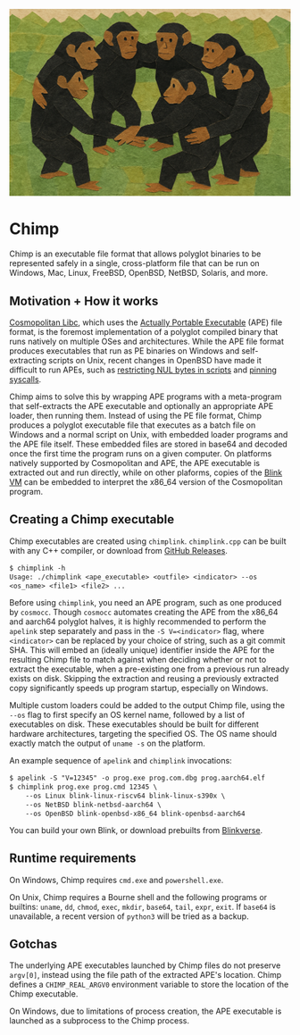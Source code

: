 ![A group of chimps linking arms](img/chimp.png)

# Chimp

Chimp is an executable file format that allows polyglot binaries to be represented safely in a single, cross-platform file that can be run on Windows, Mac, Linux, FreeBSD, OpenBSD, NetBSD, Solaris, and more.

## Motivation + How it works

[Cosmopolitan Libc](https://github.com/jart/cosmopolitan), which uses the [Actually Portable Executable](https://justine.lol/ape.html) (APE) file format, is the foremost implementation of a polyglot compiled binary that runs natively on multiple OSes and architectures.
While the APE file format produces executables that run as PE binaries on Windows and self-extracting scripts on Unix, recent changes in OpenBSD have made it difficult to run APEs, such as [restricting NUL bytes in scripts](https://www.undeadly.org/cgi?action=article;sid=20240924105732) and [pinning syscalls](https://man.openbsd.org/pinsyscalls.2).

Chimp aims to solve this by wrapping APE programs with a meta-program that self-extracts the APE executable and optionally an appropriate APE loader, then running them.
Instead of using the PE file format, Chimp produces a polyglot executable file that executes as a batch file on Windows and a normal script on Unix, with embedded loader programs and the APE file itself.
These embedded files are stored in base64 and decoded once the first time the program runs on a given computer.
On platforms natively supported by Cosmopolitan and APE, the APE executable is extracted out and run directly, while on other plaforms, copies of the [Blink VM](https://github.com/jart/blink) can be embedded to interpret the x86_64 version of the Cosmopolitan program.

## Creating a Chimp executable

Chimp executables are created using `chimplink`. `chimplink.cpp` can be built with any C++ compiler, or download from [GitHub Releases](https://github.com/bjia56/chimp/releases/latest).

```
$ chimplink -h
Usage: ./chimplink <ape_executable> <outfile> <indicator> --os <os_name> <file1> <file2> ...
```

Before using `chimplink`, you need an APE program, such as one produced by `cosmocc`. Though `cosmocc` automates creating the APE from the x86_64 and aarch64 polyglot halves, it is highly recommended to perform the `apelink` step separately and pass in the `-S V=<indicator>` flag, where `<indicator>` can be replaced by your choice of string, such as a git commit SHA.
This will embed an (ideally unique) identifier inside the APE for the resulting Chimp file to match against when deciding whether or not to extract the executable, when a pre-existing one from a previous run already exists on disk.
Skipping the extraction and reusing a previously extracted copy significantly speeds up program startup, especially on Windows.

Multiple custom loaders could be added to the output Chimp file, using the `--os` flag to first specify an OS kernel name, followed by a list of executables on disk. These executables should be built for different hardware architectures, targeting the specified OS. The OS name should exactly match the output of `uname -s` on the platform.

An example sequence of `apelink` and `chimplink` invocations:

```
$ apelink -S "V=12345" -o prog.exe prog.com.dbg prog.aarch64.elf
$ chimplink prog.exe prog.cmd 12345 \
    --os Linux blink-linux-riscv64 blink-linux-s390x \
    --os NetBSD blink-netbsd-aarch64 \
    --os OpenBSD blink-openbsd-x86_64 blink-openbsd-aarch64
```

You can build your own Blink, or download prebuilts from [Blinkverse](https://github.com/bjia56/blinkverse/releases/latest).

## Runtime requirements

On Windows, Chimp requires `cmd.exe` and `powershell.exe`.

On Unix, Chimp requires a Bourne shell and the following programs or builtins: `uname`, `dd`, `chmod`, `exec`, `mkdir`, `base64`, `tail`, `expr`, `exit`. If `base64` is unavailable, a recent version of `python3` will be tried as a backup.

## Gotchas

The underlying APE executables launched by Chimp files do not preserve `argv[0]`, instead using the file path of the extracted APE's location. Chimp defines a `CHIMP_REAL_ARGV0` environment variable to store the location of the Chimp executable.

On Windows, due to limitations of process creation, the APE executable is launched as a subprocess to the Chimp process.